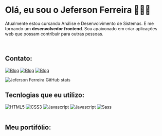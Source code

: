 # Olá, eu sou o Jeferson Ferreira 🧑🏽‍💻

<p>
Atualmente estou cursando Análise e Desenvolvimento de Sistemas. E me tornando um <strong>desenvolvedor frontend</strong>. Sou apaixonado em criar aplicações web que possam contribuir para outras pessoas.
</p><br>


## Contato:
[![Blog](https://img.shields.io/badge/Microsoft_Outlook-0078D4?style=for-the-badge&logo=microsoft-outlook&logoColor=white)](https://outlook.live.com/mail/0/)
[![Blog](https://img.shields.io/badge/LinkedIn-0077B5?style=for-the-badge&logo=linkedin&logoColor=white)](https://jefersonferreira.com)
[![Blog](https://img.shields.io/badge/WhatsApp-25D366?style=for-the-badge&logo=whatsapp&logoColor=white)](https://jefersonferreira.com)


![Jeferson Ferreira GitHub stats](https://github-readme-stats.vercel.app/api?username=jefersonferreira27&show_icons=true&theme=dracula)

## Tecnlogias que eu utilizo:

<div style="display: inline_block">
    <img alt="HTML5"src="https://img.shields.io/badge/HTML5-E34F26?style=for-the-badge&logo=html5&logoColor=white">
    <img alt="CSS3"src="https://img.shields.io/badge/CSS3-1572B6?style=for-the-badge&logo=css3&logoColor=white">
    <img alt="Javascript"src="https://img.shields.io/badge/JavaScript-F7DF1E?style=for-the-badge&logo=javascript&logoColor=black">
    <img alt="Javascript"src="https://img.shields.io/badge/jQuery-0769AD?style=for-the-badge&logo=jquery&logoColor=white">
    <img alt="Sass"src="https://img.shields.io/badge/Sass-CC6699?style=for-the-badge&logo=sass&logoColor=white"><br><br>
</div>

## Meu portifólio:

<div>   


</div>

